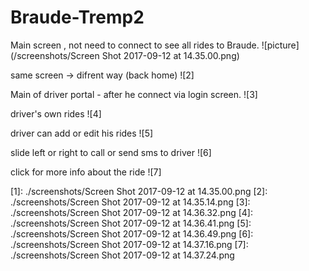 # Braude-Tremp2
Main screen , not need to connect to see all rides to Braude.
![picture](/screenshots/Screen Shot 2017-09-12 at 14.35.00.png)

same screen -> difrent way (back home)
![2]

Main of driver portal - after he connect via login screen.
![3]

driver's own rides
![4]

driver can add or edit his rides
![5]

slide left or right to call or send sms to driver
![6]

click for more info about the ride
![7]



[1]: ./screenshots/Screen Shot 2017-09-12 at 14.35.00.png
[2]: ./screenshots/Screen Shot 2017-09-12 at 14.35.14.png
[3]: ./screenshots/Screen Shot 2017-09-12 at 14.36.32.png
[4]: ./screenshots/Screen Shot 2017-09-12 at 14.36.41.png
[5]: ./screenshots/Screen Shot 2017-09-12 at 14.36.49.png
[6]: ./screenshots/Screen Shot 2017-09-12 at 14.37.16.png
[7]: ./screenshots/Screen Shot 2017-09-12 at 14.37.24.png
